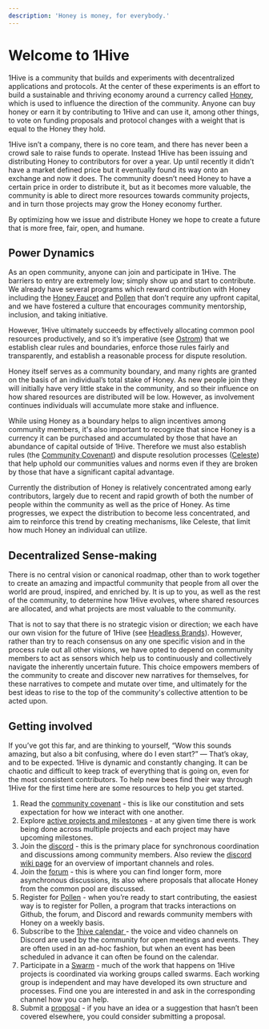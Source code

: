 ```yaml
---
description: 'Honey is money, for everybody.'
---
```


# Welcome to 1Hive

1Hive is a community that builds and experiments with decentralized applications and protocols. At the center of these experiments is an effort to build a sustainable and thriving economy around a currency called [Honey](projects/honey/), which is used to influence the direction of the community. Anyone can buy honey or earn it by contributing to 1Hive and can use it, among other things, to vote on funding proposals and protocol changes with a weight that is equal to the Honey they hold.

1Hive isn’t a company, there is no core team, and there has never been a crowd sale to raise funds to operate. Instead 1Hive has been issuing and distributing Honey to contributors for over a year. Up until recently it didn’t have a market defined price but it eventually found its way onto an exchange and now it does. The community doesn’t need Honey to have a certain price in order to distribute it, but as it becomes more valuable, the community is able to direct more resources towards community projects, and in turn those projects may grow the Honey economy further.

By optimizing how we issue and distribute Honey we hope to create a future that is more free, fair, open, and humane. ‌

## Power Dynamics

As an open community, anyone can join and participate in 1Hive. The barriers to entry are extremely low; simply show up and start to contribute. We already have several programs which reward contribution with Honey including the [Honey Faucet](https://faucet.1hive.org) and [Pollen](getting-started-1/how-can-you-contribute/pollen.md) that don’t require any upfront capital, and we have fostered a culture that encourages community mentorship, inclusion, and taking initiative.

However, 1Hive ultimately succeeds by effectively allocating common pool resources productively, and so it’s imperative \(see [Ostrom](https://www.onthecommons.org/magazine/elinor-ostroms-8-principles-managing-commmons)\) that we establish clear rules and boundaries, enforce those rules fairly and transparently, and establish a reasonable process for dispute resolution.

Honey itself serves as a community boundary, and many rights are granted on the basis of an individual’s total stake of Honey. As new people join they will initially have very little stake in the community, and so their influence on how shared resources are distributed will be low. However, as involvement continues individuals will accumulate more stake and influence.

While using Honey as a boundary helps to align incentives among community members, it's also important to recognize that since Honey is a currency it can be purchased and accumulated by those that have an abundance of capital outside of 1Hive. Therefore we must also establish rules \(the [Community Covenant](community-covenant.md)\) and dispute resolution processes \([Celeste](community/swarms/celeste.md)\) that help uphold our communities values and norms even if they are broken by those that have a significant capital advantage.

Currently the distribution of Honey is relatively concentrated among early contributors, largely due to recent and rapid growth of both the number of people within the community as well as the price of Honey. As time progresses, we expect the distribution to become less concentrated, and aim to reinforce this trend by creating mechanisms, like Celeste, that limit how much Honey an individual can utilize.

## Decentralized Sense-making

There is no central vision or canonical roadmap, other than to work together to create an amazing and impactful community that people from all over the world are proud, inspired, and enriched by. It is up to you, as well as the rest of the community, to determine how 1Hive evolves, where shared resources are allocated, and what projects are most valuable to the community.

That is not to say that there is no strategic vision or direction; we each have our own vision for the future of 1Hive \(see [Headless Brands](https://otherinter.net/web3/headless-brands/)\). However, rather than try to reach consensus on any one specific vision and in the process rule out all other visions, we have opted to depend on community members to act as sensors which help us to continuously and collectively navigate the inherently uncertain future. This choice empowers members of the community to create and discover new narratives for themselves, for these narratives to compete and mutate over time, and ultimately for the best ideas to rise to the top of the community's collective attention to be acted upon.

## Getting involved

If you’ve got this far, and are thinking to yourself, “Wow this sounds amazing, but also a bit confusing, where do I even start?” — That’s okay, and to be expected. 1Hive is dynamic and constantly changing. It can be chaotic and difficult to keep track of everything that is going on, even for the most consistent contributors. To help new bees find their way through 1Hive for the first time here are some resources to help you get started.

1. Read the [community covenant](community-covenant.md) - this is like our constitution and sets expectation for how we interact with one another.
2. Explore [active projects and milestones](community/1hive-updates.md) - at any given time there is work being done across multiple projects and each project may have upcoming milestones. 
3. Join the [discord](https://discord.com/invite/qPa4h5w) - this is the primary place for synchronous coordination and discussions among community members. Also review the [discord wiki page](getting-started-1/discord.md) for an overview of important channels and roles. 
4. Join the [forum](https://forum.1hive.org) - this is where you can find longer form, more asynchronous discussions, its also where proposals that allocate Honey from the common pool are discussed. 
5. Register for [Pollen](getting-started-1/how-can-you-contribute/pollen.md) - when you’re ready to start contributing, the easiest way is to register for Pollen, a program that tracks interactions on Github, the forum, and Discord and rewards community members with Honey on a weekly basis. 
6. Subscribe to the [1hive calendar ](getting-started-1/calendar.md)- the voice and video channels on Discord are used by the community for open meetings and events. They are often used in an ad-hoc fashion, but when an event has been scheduled in advance it can often be found on the calendar. 
7. Participate in a [Swarm](community/swarms/) - much of the work that happens on 1Hive projects is coordinated via working groups called swarms. Each working group is independent and may have developed its own structure and processes. Find one you are interested in and ask in the corresponding channel how you can help. 
8. Submit a [proposal](projects/honey/participation.md) - if you have an idea or a suggestion that hasn’t been covered elsewhere, you could consider submitting a proposal. 

